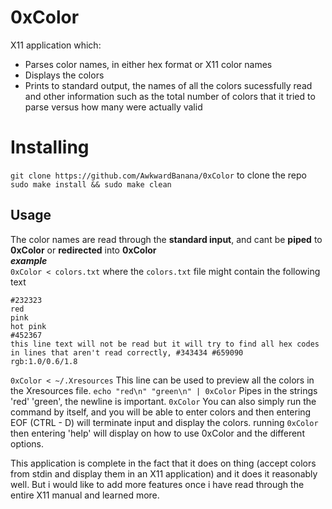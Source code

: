 # 0xColor
X11 application which:
* Parses color names, in either hex format or X11 color names
* Displays the colors
* Prints to standard output, the names of all the colors sucessfully read and other information such as the total number of colors that it tried to parse versus how many were actually valid

# Installing
`git clone https://github.com/AwkwardBanana/0xColor` to clone the repo
`sudo make install && sudo make clean`

## Usage
The color names are read through the **standard input**, and cant be **piped** to **0xColor** or **redirected** into **0xColor** <br>
***example*** <br>
`0xColor < colors.txt`
where the `colors.txt` file might contain the following text
```/
#232323
red
pink
hot pink
#452367
this line text will not be read but it will try to find all hex codes in lines that aren't read correctly, #343434 #659090
rgb:1.0/0.6/1.8

```
`0xColor < ~/.Xresources` This line can be used to preview all the colors in the Xresources file.
`echo "red\n" "green\n" | 0xColor` Pipes in the strings 'red' 'green', the newline is important.
`0xColor` You can also simply run the command by itself, and you will be able to enter colors and then entering EOF (CTRL - D) will terminate input and display the colors.
running `0xColor` then entering 'help' will display on how to use 0xColor and the different options.

This application is complete in the fact that it does on thing (accept colors from stdin and display them in an X11 application) and it does it reasonably well. But i would like to add more features once i have read through the entire X11 manual and learned more.
